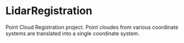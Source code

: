 # LidarRegistration
Point Cloud Registration project. Point cloudes from various coordinate systems are translated into a single coordinate system. 
